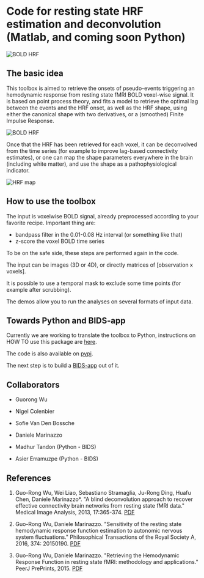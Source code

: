 Code for resting state HRF estimation and deconvolution (Matlab, and coming soon Python)
========
![BOLD HRF](https://github.com/guorongwu/rsHRF/raw/master/docs/rsHRF_logo.png)


The basic idea 
-------------

This toolbox is aimed to retrieve the onsets of pseudo-events triggering an hemodynamic response from resting state fMRI BOLD voxel-wise signal.
It is based on point process theory, and fits a model to retrieve the optimal lag between the events and the HRF onset, as well as the HRF shape, using either the canonical shape with two derivatives, or a (smoothed) Finite Impulse Response.

![BOLD HRF](https://github.com/guorongwu/rsHRF/raw/master/docs/example_hrf.png)

Once that the HRF has been retrieved for each voxel, it can be deconvolved from the time series (for example to improve lag-based connectivity estimates), or one can map the shape parameters everywhere in the brain (including white matter), and use the shape as a pathophysiological indicator.

![HRF map](https://github.com/guorongwu/rsHRF/raw/master/docs/FIR_Height_full_layout.png)

How to use the toolbox 
-------------

The input is voxelwise BOLD signal, already preprocessed according to your favorite recipe. Important thing are:

* bandpass filter in the 0.01-0.08 Hz interval (or something like that)
* z-score the voxel BOLD time series

To be on the safe side, these steps are performed again in the code.

The input can be images (3D or 4D), or directly matrices of [observation x voxels].

It is possible to use a temporal mask to exclude some time points (for example after scrubbing).

The demos allow you to run the analyses on several formats of input data.

Towards Python and BIDS-app 
-------------
Currently we are working to translate the toolbox to Python, instructions on HOW TO use this package are [here](https://github.com/guorongwu/rsHRF/blob/master/python/README.md#towards-python-and-bids-app).

The code is also available on [pypi](https://pypi.org/project/rsHRF/).

The next step is to build a [BIDS-app](https://bids-apps.neuroimaging.io/) out of it.

Collaborators 
-------------
* Guorong Wu
* Nigel Colenbier
* Sofie Van Den Bossche
* Daniele Marinazzo

* Madhur Tandon (Python - BIDS)
* Asier Erramuzpe (Python - BIDS)


**References**
--------

1. Guo-Rong Wu, Wei Liao, Sebastiano Stramaglia, Ju-Rong Ding, Huafu Chen, Daniele Marinazzo*. "A blind deconvolution approach to recover effective connectivity brain networks from resting state fMRI data." Medical Image Analysis, 2013, 17:365-374. [PDF](https://github.com/guorongwu/rsHRF/raw/master/docs/2013_MIA.pdf)

2. Guo-Rong Wu, Daniele Marinazzo. "Sensitivity of the resting state hemodynamic response function estimation to autonomic nervous system fluctuations." Philosophical Transactions of the Royal Society A, 2016, 374: 20150190. [PDF](https://github.com/guorongwu/rsHRF/raw/master/docs/2016_PTA.pdf)

3. Guo-Rong Wu, Daniele Marinazzo. "Retrieving the Hemodynamic Response Function in resting state fMRI: methodology and applications." PeerJ PrePrints, 2015. [PDF](https://github.com/guorongwu/rsHRF/raw/master/docs/poster_OHBM2016_HRF.pdf)
